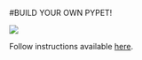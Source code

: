 #BUILD YOUR OWN PYPET!

![](http://i.imgur.com/yjW5l70.png)

Follow instructions available [here](bit.ly/python-pet).
